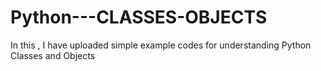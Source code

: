 # Python---CLASSES-OBJECTS
In this , I have uploaded simple example codes for understanding Python Classes and Objects
